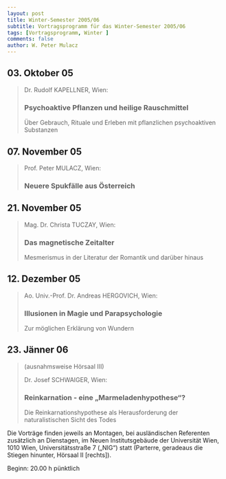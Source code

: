 ```yaml
---
layout: post
title: Winter-Semester 2005/06
subtitle: Vortragsprogramm für das Winter-Semester 2005/06
tags: [Vortragsprogramm, Winter ]
comments: false
author: W. Peter Mulacz
---
```



## 03. Oktober 05
> Dr. Rudolf KAPELLNER, Wien:
> ### Psychoaktive Pflanzen und heilige Rauschmittel
> Über Gebrauch, Rituale und Erleben mit pflanzlichen psychoaktiven Substanzen


## 07. November 05
> Prof. Peter MULACZ, Wien:
> ### Neuere Spukfälle aus Österreich


## 21. November 05
> Mag. Dr. Christa TUCZAY, Wien:
> ### Das magnetische Zeitalter
> Mesmerismus in der Literatur der Romantik und darüber hinaus


## 12. Dezember 05
> Ao. Univ.-Prof. Dr. Andreas HERGOVICH, Wien:
> ### Illusionen in Magie und Parapsychologie
> Zur möglichen Erklärung von Wundern


## 23. Jänner 06
> (ausnahmsweise Hörsaal III)
>
> Dr. Josef SCHWAIGER, Wien:
> ### Reinkarnation - eine „Marmeladenhypothese“?
> Die Reinkarnationshypothese als Herausforderung der naturalistischen Sicht des Todes




Die Vorträge finden jeweils an Montagen, bei ausländischen Referenten zusätzlich an Dienstagen, im Neuen Institutsgebäude der Universität Wien,   1010 Wien,   Universitätsstraße 7 („NIG“) statt  (Parterre, geradeaus die Stiegen hinunter, Hörsaal II [rechts]).

Beginn:   20.00 h pünktlich

